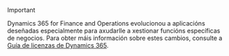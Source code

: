 > [!IMPORTANT]
> Dynamics 365 for Finance and Operations evolucionou a aplicacións deseñadas especialmente para axudarlle a xestionar funcións específicas de negocios. Para obter máis información sobre estes cambios, consulte a [Guía de licenzas de Dynamics 365](https://mbs.microsoft.com/Files/public/365/Dynamics365LicensingGuide.pdf).
 
